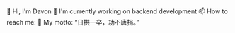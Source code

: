 👋 Hi, I'm Davon
🔭 I'm currently working on backend development
📫 How to reach me: 
📖 My motto: “日拱一卒，功不唐捐。”
